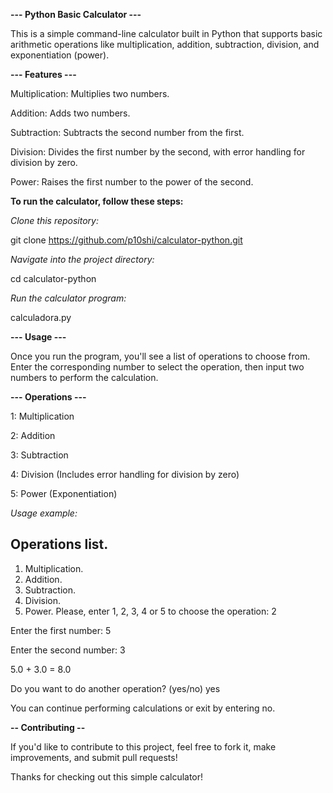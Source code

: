 **--- Python Basic Calculator ---**

This is a simple command-line calculator built in Python that supports basic arithmetic operations like multiplication, addition, subtraction, division, and exponentiation (power).

**--- Features ---**

Multiplication: Multiplies two numbers.

Addition: Adds two numbers.

Subtraction: Subtracts the second number from the first.

Division: Divides the first number by the second, with error handling for division by zero.

Power: Raises the first number to the power of the second.

**To run the calculator, follow these steps:**

*Clone this repository:*

git clone https://github.com/p10shi/calculator-python.git

*Navigate into the project directory:*

cd calculator-python

*Run the calculator program:*

calculadora.py

**--- Usage ---**

Once you run the program, you'll see a list of operations to choose from. Enter the corresponding number to select the operation, then input two numbers to perform the calculation.

**--- Operations ---**

1: Multiplication

2: Addition

3: Subtraction

4: Division (Includes error handling for division by zero)

5: Power (Exponentiation)

*Usage example:*

Operations list.
----------------
1. Multiplication.
2. Addition.
3. Subtraction.
4. Division.
5. Power.
Please, enter 1, 2, 3, 4 or 5 to choose the operation: 2

Enter the first number: 5

Enter the second number: 3

5.0 + 3.0 = 8.0

Do you want to do another operation? (yes/no) yes

You can continue performing calculations or exit by entering no.

**-- Contributing --**

If you'd like to contribute to this project, feel free to fork it, make improvements, and submit pull requests!

Thanks for checking out this simple calculator!

